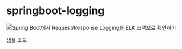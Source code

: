 # springboot-logging

![Spring Boot에서 Request/Response Logging을 ELK 스택으로 확인하기](https://velog.io/@eastperson/Spring-Boot%EC%97%90%EC%84%9C-RequestResponse-Logging%EC%9D%84-ELK-%EC%8A%A4%ED%83%9D%EC%9C%BC%EB%A1%9C-%ED%99%95%EC%9D%B8%ED%95%98%EA%B8%B0)

샘플 코드
